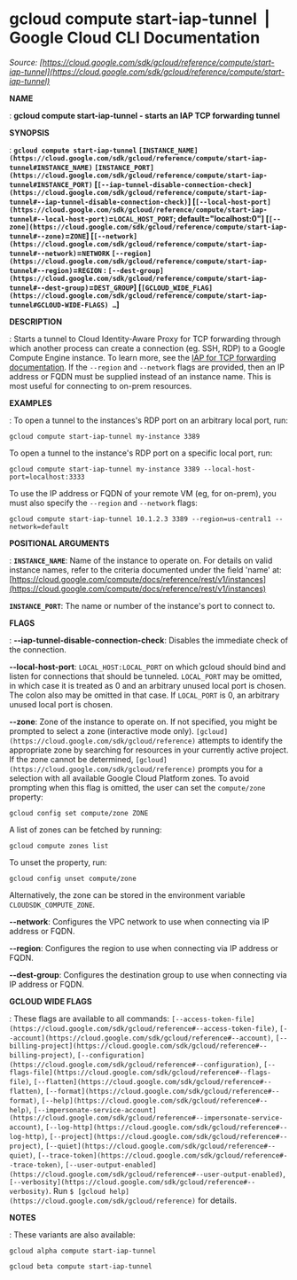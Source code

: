 # gcloud compute start-iap-tunnel  |  Google Cloud CLI Documentation

*Source: [https://cloud.google.com/sdk/gcloud/reference/compute/start-iap-tunnel](https://cloud.google.com/sdk/gcloud/reference/compute/start-iap-tunnel)*

**NAME**

: **gcloud compute start-iap-tunnel - starts an IAP TCP forwarding tunnel**

**SYNOPSIS**

: **`gcloud compute start-iap-tunnel` `[INSTANCE_NAME](https://cloud.google.com/sdk/gcloud/reference/compute/start-iap-tunnel#INSTANCE_NAME)` `[INSTANCE_PORT](https://cloud.google.com/sdk/gcloud/reference/compute/start-iap-tunnel#INSTANCE_PORT)` [`[--iap-tunnel-disable-connection-check](https://cloud.google.com/sdk/gcloud/reference/compute/start-iap-tunnel#--iap-tunnel-disable-connection-check)`] [`[--local-host-port](https://cloud.google.com/sdk/gcloud/reference/compute/start-iap-tunnel#--local-host-port)`=`LOCAL_HOST_PORT`; default="localhost:0"] [`[--zone](https://cloud.google.com/sdk/gcloud/reference/compute/start-iap-tunnel#--zone)`=`ZONE`] [`[--network](https://cloud.google.com/sdk/gcloud/reference/compute/start-iap-tunnel#--network)`=`NETWORK` `[--region](https://cloud.google.com/sdk/gcloud/reference/compute/start-iap-tunnel#--region)`=`REGION` : `[--dest-group](https://cloud.google.com/sdk/gcloud/reference/compute/start-iap-tunnel#--dest-group)`=`DEST_GROUP`] [`[GCLOUD_WIDE_FLAG](https://cloud.google.com/sdk/gcloud/reference/compute/start-iap-tunnel#GCLOUD-WIDE-FLAGS) …`]**

**DESCRIPTION**

: Starts a tunnel to Cloud Identity-Aware Proxy for TCP forwarding through which
another process can create a connection (eg. SSH, RDP) to a Google Compute
Engine instance.
To learn more, see the [IAP for TCP
forwarding documentation](https://cloud.google.com/iap/docs/tcp-forwarding-overview).
If the `--region` and `--network` flags are provided, then
an IP address or FQDN must be supplied instead of an instance name. This is most
useful for connecting to on-prem resources.

**EXAMPLES**

: To open a tunnel to the instances's RDP port on an arbitrary local port, run:

```
gcloud compute start-iap-tunnel my-instance 3389
```

To open a tunnel to the instance's RDP port on a specific local port, run:

```
gcloud compute start-iap-tunnel my-instance 3389 --local-host-port=localhost:3333
```

To use the IP address or FQDN of your remote VM (eg, for on-prem), you must also
specify the `--region` and `--network` flags:

```
gcloud compute start-iap-tunnel 10.1.2.3 3389 --region=us-central1 --network=default
```

**POSITIONAL ARGUMENTS**

: **`INSTANCE_NAME`**:
Name of the instance to operate on. For details on valid instance names, refer
to the criteria documented under the field 'name' at: [https://cloud.google.com/compute/docs/reference/rest/v1/instances](https://cloud.google.com/compute/docs/reference/rest/v1/instances)

**`INSTANCE_PORT`**:
The name or number of the instance's port to connect to.

**FLAGS**

: **--iap-tunnel-disable-connection-check**:
Disables the immediate check of the connection.

**--local-host-port**:
`LOCAL_HOST:LOCAL_PORT` on which gcloud should bind and listen for
connections that should be tunneled.
`LOCAL_PORT` may be omitted, in which case it is treated as 0 and an
arbitrary unused local port is chosen. The colon also may be omitted in that
case.
If `LOCAL_PORT` is 0, an arbitrary unused local port is chosen.

**--zone**:
Zone of the instance to operate on. If not specified, you might be prompted to
select a zone (interactive mode only). `[gcloud](https://cloud.google.com/sdk/gcloud/reference)` attempts to identify the
appropriate zone by searching for resources in your currently active project. If
the zone cannot be determined, `[gcloud](https://cloud.google.com/sdk/gcloud/reference)` prompts you for a selection with
all available Google Cloud Platform zones.
To avoid prompting when this flag is omitted, the user can set the
``compute/zone`` property:

```
gcloud config set compute/zone ZONE
```

A list of zones can be fetched by running:

```
gcloud compute zones list
```

To unset the property, run:

```
gcloud config unset compute/zone
```

Alternatively, the zone can be stored in the environment variable
``CLOUDSDK_COMPUTE_ZONE``.

**--network**:
Configures the VPC network to use when connecting via IP address or FQDN.

**--region**:
Configures the region to use when connecting via IP address or FQDN.

**--dest-group**:
Configures the destination group to use when connecting via IP address or FQDN.

**GCLOUD WIDE FLAGS**

: These flags are available to all commands: `[--access-token-file](https://cloud.google.com/sdk/gcloud/reference#--access-token-file)`,
`[--account](https://cloud.google.com/sdk/gcloud/reference#--account)`, `[--billing-project](https://cloud.google.com/sdk/gcloud/reference#--billing-project)`,
`[--configuration](https://cloud.google.com/sdk/gcloud/reference#--configuration)`,
`[--flags-file](https://cloud.google.com/sdk/gcloud/reference#--flags-file)`,
`[--flatten](https://cloud.google.com/sdk/gcloud/reference#--flatten)`, `[--format](https://cloud.google.com/sdk/gcloud/reference#--format)`, `[--help](https://cloud.google.com/sdk/gcloud/reference#--help)`, `[--impersonate-service-account](https://cloud.google.com/sdk/gcloud/reference#--impersonate-service-account)`,
`[--log-http](https://cloud.google.com/sdk/gcloud/reference#--log-http)`,
`[--project](https://cloud.google.com/sdk/gcloud/reference#--project)`, `[--quiet](https://cloud.google.com/sdk/gcloud/reference#--quiet)`, `[--trace-token](https://cloud.google.com/sdk/gcloud/reference#--trace-token)`, `[--user-output-enabled](https://cloud.google.com/sdk/gcloud/reference#--user-output-enabled)`,
`[--verbosity](https://cloud.google.com/sdk/gcloud/reference#--verbosity)`.
Run `$ [gcloud help](https://cloud.google.com/sdk/gcloud/reference)` for details.

**NOTES**

: These variants are also available:

```
gcloud alpha compute start-iap-tunnel
```

```
gcloud beta compute start-iap-tunnel
```